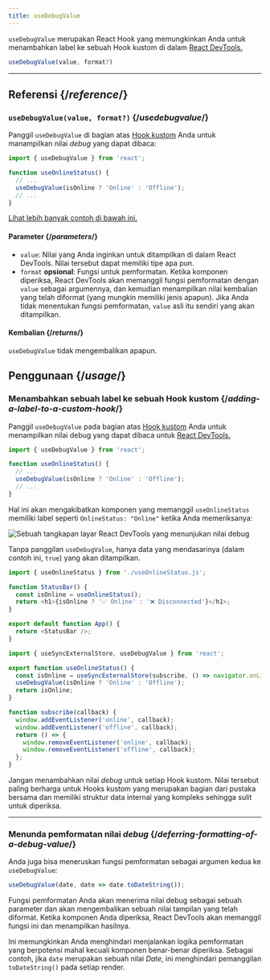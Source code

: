 ```yaml
---
title: useDebugValue
---
```


<Intro>

`useDebugValue` merupakan React Hook yang memungkinkan Anda untuk menambahkan label ke sebuah Hook kustom di dalam [React DevTools.](/learn/react-developer-tools)

```js
useDebugValue(value, format?)
```

</Intro>

<InlineToc />

---

## Referensi {/*reference*/}

### `useDebugValue(value, format?)` {/*usedebugvalue*/}

Panggil `useDebugValue` di bagian atas [Hook kustom](/learn/reusing-logic-with-custom-hooks) Anda untuk manampilkan nilai *debug* yang dapat dibaca:

```js
import { useDebugValue } from 'react';

function useOnlineStatus() {
  // ...
  useDebugValue(isOnline ? 'Online' : 'Offline');
  // ...
}
```

[Lihat lebih banyak contoh di bawah ini.](#usage)

#### Parameter {/*parameters*/}

* `value`: Nilai yang Anda inginkan untuk ditampilkan di dalam React DevTools. Nilai tersebut dapat memiliki tipe apa pun.
* `format` **opsional**: Fungsi untuk pemformatan. Ketika komponen diperiksa, React DevTools akan memanggil fungsi pemformatan dengan `value` sebagai argumennya, dan kemudian menampilkan nilai kembalian yang telah diformat (yang mungkin memiliki jenis apapun). Jika Anda tidak menentukan fungsi pemformatan, `value` asli itu sendiri yang akan ditampilkan.

#### Kembalian {/*returns*/}

`useDebugValue` tidak mengembalikan apapun.

## Penggunaan {/*usage*/}

### Menambahkan sebuah label ke sebuah Hook kustom {/*adding-a-label-to-a-custom-hook*/}

Panggil `useDebugValue` pada bagian atas [Hook kustom](/learn/reusing-logic-with-custom-hooks) Anda untuk menampilkan <CodeStep step={1}>nilai debug</CodeStep> yang dapat dibaca untuk [React DevTools.](/learn/react-developer-tools)

```js [[1, 5, "isOnline ? 'Online' : 'Offline'"]]
import { useDebugValue } from 'react';

function useOnlineStatus() {
  // ...
  useDebugValue(isOnline ? 'Online' : 'Offline');
  // ...
}
```

Hal ini akan mengakibatkan komponen yang memanggil  `useOnlineStatus` memiliki label seperti `OnlineStatus: "Online"` ketika Anda memeriksanya:

![Sebuah tangkapan layar React DevTools yang menunjukan nilai debug](/images/docs/react-devtools-usedebugvalue.png)

Tanpa panggilan `useDebugValue`, hanya data yang mendasarinya (dalam contoh ini, `true`) yang akan ditampilkan.

<Sandpack>

```js
import { useOnlineStatus } from './useOnlineStatus.js';

function StatusBar() {
  const isOnline = useOnlineStatus();
  return <h1>{isOnline ? '✅ Online' : '❌ Disconnected'}</h1>;
}

export default function App() {
  return <StatusBar />;
}
```

```js useOnlineStatus.js active
import { useSyncExternalStore, useDebugValue } from 'react';

export function useOnlineStatus() {
  const isOnline = useSyncExternalStore(subscribe, () => navigator.onLine, () => true);
  useDebugValue(isOnline ? 'Online' : 'Offline');
  return isOnline;
}

function subscribe(callback) {
  window.addEventListener('online', callback);
  window.addEventListener('offline', callback);
  return () => {
    window.removeEventListener('online', callback);
    window.removeEventListener('offline', callback);
  };
}
```

</Sandpack>

<Note>

Jangan menambahkan nilai *debug* untuk setiap Hook kustom. Nilai tersebut paling berharga untuk Hooks kustom yang merupakan bagian dari pustaka bersama dan memiliki struktur data internal yang kompleks sehingga sulit untuk diperiksa.

</Note>

---

### Menunda pemformatan nilai *debug* {/*deferring-formatting-of-a-debug-value*/}

Anda juga bisa meneruskan fungsi pemformatan sebagai argumen kedua ke `useDebugValue`:

```js [[1, 1, "date", 18], [2, 1, "date.toDateString()"]]
useDebugValue(date, date => date.toDateString());
```

Fungsi pemformatan Anda akan menerima <CodeStep step={1}>nilai debug</CodeStep> sebagai sebuah parameter dan akan mengembalikan sebuah <CodeStep step={2}>nilai tampilan yang telah diformat</CodeStep>. Ketika komponen Anda diperiksa, React DevTools akan memanggil fungsi ini dan menampilkan hasilnya.

Ini memungkinkan Anda menghindari menjalankan logika pemformatan yang berpotensi mahal kecuali komponen benar-benar diperiksa. Sebagai contoh, jika `date` merupakan sebuah nilai *Date*, ini menghindari pemanggilan `toDateString()` pada setiap render.
